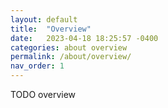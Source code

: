 ```yaml
---
layout: default
title:  "Overview"
date:   2023-04-18 18:25:57 -0400
categories: about overview
permalink: /about/overview/
nav_order: 1
---
```


TODO overview